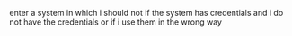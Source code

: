 enter a system in which i should not if the system has credentials and i do not have the credentials or if i use them in the wrong way
